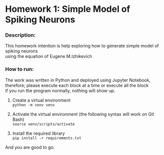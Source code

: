 # Homework 1: Simple Model of Spiking Neurons

### Description:
This homework intention is help exploring how to generate simple model of spiking neurons <br> using the equation of Eugene M.Izhikevich

### How to run:
The work was written in Python and deployed using Jupyter Notebook, therefore; please execute each block at a time or execute all the block <br> if you run the program normally, nothing will show up.
1. Create a virtual environment <br>
`python -m venv venv`

2. Activate the virtual environment (the following syntax will work on Git Bash) <br>
`source venv/scripts/activate`

3. Install the required library <br>
`pip install -r requirements.txt`

And you are good to go.
